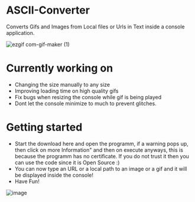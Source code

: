 # ASCII-Converter
Converts Gifs and Images from Local files or Urls in Text inside a console application.

![ezgif com-gif-maker (1)](https://user-images.githubusercontent.com/62218506/127154315-14b219fc-a5f7-48f2-b875-459f898988c1.gif)

# Currently working on

- Changing the size manually to any size
- Improving loading time on high quality gifs
- Fix bugs when resizing the console while gif is being played
- Dont let the console minimize to much to prevent glitches.

# Getting started
- Start the download here and open the programm, if a warning pops up, then click on more Information" and then on execute anyways, this is because the programm has no certificate. If you do not trust it then you can use the code since it is Open Source :) 
- You can now type an URL or a local path to an image or a gif and it will be displayed inside the console! 
- Have Fun!

![image](https://user-images.githubusercontent.com/62218506/127154883-6ec73008-5fff-49ad-91b7-a4986fa65c56.png)
